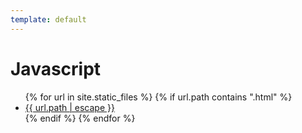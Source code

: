 ```yaml
---
template: default
---
```


<body>
  <h1>Javascript</h1>
  <ul>
    {% for url in site.static_files %}
      {% if url.path contains ".html" %}
	    	<li><a href="{{ site.baseurl | escape }}{{ url.path | escape }}">
            {{ url.path | escape }}
        </a></li>
      {% endif %}
    {% endfor %}
  </ul>
</body>